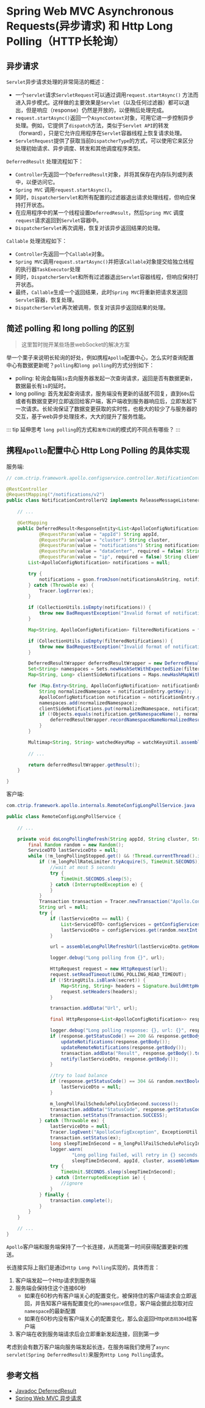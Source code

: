# Spring Web MVC Asynchronous Requests(异步请求) 和 Http Long Polling（HTTP长轮询）

## 异步请求

`Servlet`异步请求处理的非常简洁的概述：
- 一个`servlet`请求`ServletRequest`可以通过调用`request.startAsync()` 方法而进入异步模式。这样做的主要效果是`Servlet`（以及任何过滤器）都可以退出，但是响应（response）仍然是开放的，以便稍后处理完成。
- `request.startAsync()`返回一个`AsyncContext`对象，可用它进一步控制异步处理。例如，它提供了`dispatch`方法，类似于`Servlet API`的转发（forward），只是它允许应用程序在`Servlet`容器线程上恢复请求处理。
- `ServletRequest`提供了获取当前`DispatcherType`的方式，可以使用它来区分处理初始请求、异步调度、转发和其他调度程序类型。

`DeferredResult` 处理流程如下：
- `Controller`先返回一个`DeferredResult`对象，并将其保存在内存队列或列表中，以便访问它。
- `Spring MVC` 调用`request.startAsync()`。
- 同时，`DispatcherServlet`和所有配置的过滤器退出请求处理线程，但响应保持打开状态。
- 在应用程序中的某一个线程设置`DeferredResult`，然后`Spring MVC` 调度`request`请求返回到`Servlet`容器中。
- `DispatcherServlet`再次调用，恢复对该异步返回结果的处理。

`Callable` 处理流程如下：
- `Controller`先返回一个`Callable`对象。
- `Spring MVC`调用`request.startAsync()`并把该`Callable`对象提交给独立线程的执行器`TaskExecutor`处理
- 同时，`DispatcherServlet`和所有过滤器退出`Servlet`容器线程，但响应保持打开状态。
- 最终，`Callable`生成一个返回结果，此时`Spring MVC`将重新把请求发送回`Servlet`容器，恢复处理。
- `DispatcherServlet`再次被调用，恢复对该异步返回结果的处理。

## 简述 polling 和 long polling 的区别

> 这里暂时抛开某些场景webSocket的解决方案

举一个栗子来说明长轮询的好处，例如携程`Apollo`配置中心，怎么实时查询配置中心有数据更新呢？`polling`和`long polling`的方式分别如下：
- polling: 轮询会每隔`1s`去向服务器发起一次查询请求，返回是否有数据更新，数据最长有`1s`的延时。
- long polling: 首先发起查询请求，服务端没有更新的话就不回复，直到`60s`后或者有数据变更时立即返回给客户端，客户端收到服务器响应后，立即发起下一次请求。长轮询保证了数据变更获取的实时性，也极大的较少了与服务器的交互，基于web异步处理技术，大大的提升了服务性能。

::: tip 延伸思考
  `long polling`的方式和`发布订阅`的模式的不同点有哪些？
:::


## 携程`Apollo`配置中心 Http Long Polling 的具体实现

服务端:
```java
// com.ctrip.framework.apollo.configservice.controller.NotificationControllerV2.java

@RestController
@RequestMapping("/notifications/v2")
public class NotificationControllerV2 implements ReleaseMessageListener {
    
    // ...

    @GetMapping
    public DeferredResult<ResponseEntity<List<ApolloConfigNotification>>> pollNotification(
            @RequestParam(value = "appId") String appId,
            @RequestParam(value = "cluster") String cluster,
            @RequestParam(value = "notifications") String notificationsAsString,
            @RequestParam(value = "dataCenter", required = false) String dataCenter,
            @RequestParam(value = "ip", required = false) String clientIp) {
        List<ApolloConfigNotification> notifications = null;

        try {
            notifications = gson.fromJson(notificationsAsString, notificationsTypeReference);
        } catch (Throwable ex) {
            Tracer.logError(ex);
        }

        if (CollectionUtils.isEmpty(notifications)) {
            throw new BadRequestException("Invalid format of notifications: " + notificationsAsString);
        }

        Map<String, ApolloConfigNotification> filteredNotifications = filterNotifications(appId, notifications);

        if (CollectionUtils.isEmpty(filteredNotifications)) {
            throw new BadRequestException("Invalid format of notifications: " + notificationsAsString);
        }

        DeferredResultWrapper deferredResultWrapper = new DeferredResultWrapper(bizConfig.longPollingTimeoutInMilli());
        Set<String> namespaces = Sets.newHashSetWithExpectedSize(filteredNotifications.size());
        Map<String, Long> clientSideNotifications = Maps.newHashMapWithExpectedSize(filteredNotifications.size());

        for (Map.Entry<String, ApolloConfigNotification> notificationEntry : filteredNotifications.entrySet()) {
            String normalizedNamespace = notificationEntry.getKey();
            ApolloConfigNotification notification = notificationEntry.getValue();
            namespaces.add(normalizedNamespace);
            clientSideNotifications.put(normalizedNamespace, notification.getNotificationId());
            if (!Objects.equals(notification.getNamespaceName(), normalizedNamespace)) {
                deferredResultWrapper.recordNamespaceNameNormalizedResult(notification.getNamespaceName(), normalizedNamespace);
            }
        }

        Multimap<String, String> watchedKeysMap = watchKeysUtil.assembleAllWatchKeys(appId, cluster, namespaces, dataCenter);
        
        // ...

        return deferredResultWrapper.getResult();
    }

}
```

客户端:
```java
com.ctrip.framework.apollo.internals.RemoteConfigLongPollService.java

public class RemoteConfigLongPollService {
    
    // ...

    private void doLongPollingRefresh(String appId, String cluster, String dataCenter, String secret) {
        final Random random = new Random();
        ServiceDTO lastServiceDto = null;
        while (!m_longPollingStopped.get() && !Thread.currentThread().isInterrupted()) {
            if (!m_longPollRateLimiter.tryAcquire(5, TimeUnit.SECONDS)) {
                //wait at most 5 seconds
                try {
                    TimeUnit.SECONDS.sleep(5);
                } catch (InterruptedException e) {
                }
            }
            Transaction transaction = Tracer.newTransaction("Apollo.ConfigService", "pollNotification");
            String url = null;
            try {
                if (lastServiceDto == null) {
                    List<ServiceDTO> configServices = getConfigServices();
                    lastServiceDto = configServices.get(random.nextInt(configServices.size()));
                }

                url = assembleLongPollRefreshUrl(lastServiceDto.getHomepageUrl(), appId, cluster, dataCenter, m_notifications);

                logger.debug("Long polling from {}", url);

                HttpRequest request = new HttpRequest(url);
                request.setReadTimeout(LONG_POLLING_READ_TIMEOUT);
                if (!StringUtils.isBlank(secret)) {
                    Map<String, String> headers = Signature.buildHttpHeaders(url, appId, secret);
                    request.setHeaders(headers);
                }

                transaction.addData("Url", url);

                final HttpResponse<List<ApolloConfigNotification>> response = m_httpUtil.doGet(request, m_responseType);

                logger.debug("Long polling response: {}, url: {}", response.getStatusCode(), url);
                if (response.getStatusCode() == 200 && response.getBody() != null) {
                    updateNotifications(response.getBody());
                    updateRemoteNotifications(response.getBody());
                    transaction.addData("Result", response.getBody().toString());
                    notify(lastServiceDto, response.getBody());
                }

                //try to load balance
                if (response.getStatusCode() == 304 && random.nextBoolean()) {
                    lastServiceDto = null;
                }

                m_longPollFailSchedulePolicyInSecond.success();
                transaction.addData("StatusCode", response.getStatusCode());
                transaction.setStatus(Transaction.SUCCESS);
            } catch (Throwable ex) {
                lastServiceDto = null;
                Tracer.logEvent("ApolloConfigException", ExceptionUtil.getDetailMessage(ex));
                transaction.setStatus(ex);
                long sleepTimeInSecond = m_longPollFailSchedulePolicyInSecond.fail();
                logger.warn(
                        "Long polling failed, will retry in {} seconds. appId: {}, cluster: {}, namespaces: {}, long polling url: {}, reason: {}",
                        sleepTimeInSecond, appId, cluster, assembleNamespaces(), url, ExceptionUtil.getDetailMessage(ex));
                try {
                    TimeUnit.SECONDS.sleep(sleepTimeInSecond);
                } catch (InterruptedException ie) {
                    //ignore
                }
            } finally {
                transaction.complete();
            }
        }
    }

    // ...
}
```

`Apollo`客户端和服务端保持了一个长连接，从而能第一时间获得配置更新的推送。

长连接实际上我们是通过`Http Long Polling`实现的，具体而言：

1. 客户端发起一个Http请求到服务端
2. 服务端会保持住这个连接60秒
   - 如果在60秒内有客户端关心的配置变化，被保持住的客户端请求会立即返回，并告知客户端有配置变化的`namespace`信息，客户端会据此拉取对应`namespace`的最新配置
   - 如果在60秒内没有客户端关心的配置变化，那么会返回Http`状态码304`给客户端
3. 客户端在收到服务端请求后会立即重新发起连接，回到第一步

考虑到会有数万客户端向服务端发起长连，在服务端我们使用了`async servlet(Spring DeferredResult)`来服务`Http Long Polling`请求。

## 参考文档

- [Javadoc DeferredResult](https://docs.spring.io/spring-framework/docs/5.2.8.RELEASE/javadoc-api/org/springframework/web/context/request/async/DeferredResult.html)
- [Spring Web MVC 异步请求](https://docs.spring.io/spring-framework/docs/current/spring-framework-reference/web.html#mvc-ann-async)